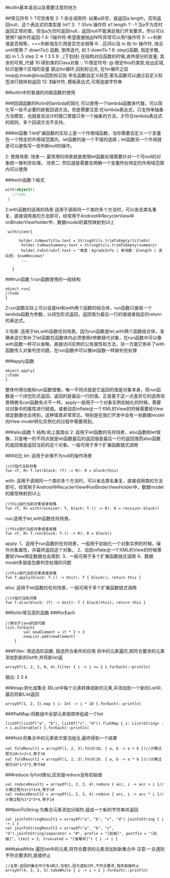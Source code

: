 #kotlin基本语法以及需要注意的地方

##常见符号
1: ?可空类型
2: ?.安全调用符: 如果a非空，就返回a.length，否则返回null，这个表达式的类型是 Int?
3: ？:Elvis 操作符  a?.length ?: -1
   当a不为空时返回正常的值，但当a为空时返回null，返回null不能满足我们开发要求，所以可以使用?:操作符返回-1
4: !!操作符:希望直接抛出NPE异常可以用!!操作符
5: ==判断值是否相等，===判断值及引用是否完全相等
6: ..区间以及 in 和 !in 操作符, 结合until使用
7: downTo() 函数, 倒序迭代, 如 5 downTo 1
8: step()函数, 指定步数, 如i in 1..5 step 2 => 1 3 5
9: _(下划线) 在结构对应函数的时候,直传部分的变量, 其余的可用_代替
10:得到类的Class对象 ::
11:限定符号: @
   限定this的类型,给出区域,标识是哪个区域的变量
   跳出for循环,回到标记点, 在for循环之前loop@,break@loop回到标记处
   命名函数自定义标签:匿名函数可以通过自定义标签进行跳转和返回
12: $操作符, 模板表达式,可用连接字符串


##kotlin中的普通的内联函数的使用

###回调函数的Kotin的lambda的简化
可以使用一个lambda函数来代替。可以简化写一些不必要的嵌套回调方法。但是需要注意:在lambda表达式，只支持单抽象方法模型，也就是说设计的接口里面只有一个抽象的方法，才符合lambda表达式的规则，多个回调方法不支持。

###let函数
1:let扩展函数的实际上是一个作用域函数，当你需要去定义一个变量在一个特定的作用域范围内，let函数的是一个不错的选择；let函数另一个作用就是可以避免写一些判断null的操作。

2: 使用场景:
场景一: 最常用的场景就是使用let函数处理需要针对一个可null的对象统一做判空处理。
场景二: 然后就是需要去明确一个变量所处特定的作用域范围内可以使用

###with函数
1:格式
```.kt
with(object){
   //todo
 }
```
2:with函数的适用的场景
适用于调用同一个类的多个方法时，可以省去类名重复，直接调用类的方法即可，经常用于Android中RecyclerView中onBinderViewHolder中，数据model的属性映射到UI上
```
 with(item){
   
      holder.tvNewsTitle.text = StringUtils.trimToEmpty(titleEn)
	   holder.tvNewsSummary.text = StringUtils.trimToEmpty(summary)
	   holder.tvExtraInf.text = "难度：$gradeInfo | 单词数：$length | 读后感: $numReviews"
       ...   
   
   }
```
###run函数
1:run函数使用的一般结构
```
object.run{
//todo
}
```
2:run函数实际上可以说是let和with两个函数的结合体，run函数只接收一个lambda函数为参数，以闭包形式返回，返回值为最后一行的值或者指定的return的表达式。

3:场景:
适用于let,with函数任何场景。因为run函数是let,with两个函数结合体，准确来说它弥补了let函数在函数体内必须使用it参数替代对象，在run函数中可以像with函数一样可以省略，直接访问实例的公有属性和方法，另一方面它弥补了with函数传入对象判空问题，在run函数中可以像let函数一样做判空处理

###apply函数
```
object.apply{
//todo
}
```
整体作用功能和run函数很像，唯一不同点就是它返回的值是对象本身，而run函数是一个闭包形式返回，返回的是最后一行的值。正是基于这一点差异它的适用场景稍微与run函数有点不一样。apply一般用于一个对象实例初始化的时候，需要对对象中的属性进行赋值。或者动态inflate出一个XML的View的时候需要给View绑定数据也会用到，这种情景非常常见。特别是在我们开发中会有一些数据model向View model转化实例化的过程中需要用到。

###also函数
1: 结构:和上面类似
2: 适用于let函数的任何场景，also函数和let很像，只是唯一的不同点就是let函数最后的返回值是最后一行的返回值而also函数的返回值是返回当前的这个对象。一般可用于多个扩展函数链式调用

###对比
let:  适用于处理不为null的操作场景
```
//it指代当前对象
fun <T, R> T.let(block: (T) -> R): R = block(this)
```

with: 适用于调用同一个类的多个方法时，可以省去类名重复，直接调用类的方法即可，经常用于Android中RecyclerView中onBinderViewHolder中，数据model的属性映射到UI上 
```
//this指代当前对象或者省略
fun <T, R> with(receiver: T, block: T.() -> R): R = receiver.block()
```

run:适用于let,with函数任何场景。
```
//this指代当前对象或者省略
fun <T, R> T.run(block: T.() -> R): R = block()
```

apply:
1、适用于run函数的任何场景，一般用于初始化一个对象实例的时候，操作对象属性，并最终返回这个对象。
2、动态inflate出一个XML的View的时候需要给View绑定数据也会用到.
3、一般可用于多个扩展函数链式调用
4、数据model多层级包裹判空处理的问题
```
//this指代当前对象或者省略
fun T.apply(block: T.() -> Unit): T { block(); return this }
```

also: 适用于let函数的任何场景，一般可用于多个扩展函数链式调用
```
//it指代当前对象
fun T.also(block: (T) -> Unit): T { block(this); return this }
```


##Kotlin常见高阶函数
###forEach
```
//类似于java的迭代器
list.forEach{
        val newElement = it * 2 + 3
        newList.add(newElement)
    }
```

###Filter: 筛选高阶函数, 挑选符合条件的应用
将中的元素遍历,把符合要求的元素添加到新的list中,并将新list返
```
arrayOf(1, 2, 3, 0, 4).filter { i -> i >= 2 }.forEach(::println)
```
输出: 2 3 4

###map:转化成集合
将List中每个元素转换成新的元素,并添加到一个新的List中,最后将新List返回
```
arrayOf(1, 2, 3).map { i: Int -> i * 10 }.forEach(::println)
```

###flatMap:将数组中全部元素按顺序组成一个list
```
listOf(listOf("a", "b"), listOf("c", "d")).flatMap { i: List<String> -> i.asIterable() }.forEach(::println)
```

###fold:将集合中的元素依次冒泡组合,最终得到一个结果
```
val foldResult1 = arrayOf(1, 2, 3).fold(10, { a, b -> a + b })//计算过程为10+1+2+3,等于16
val foldResult2 = arrayOf(1, 2, 3).fold(10, { a, b -> a * b })//计算过程为10*1*2*3,等于60
```

###reduce:与fold类似,区别是reduce没有初始值
```
val reduceResult1 = arrayOf(1, 2, 3, 4).reduce { acc, i -> acc + i }//计算过程为1+2+3+4,等于10
val reduceResult2 = arrayOf(1, 2, 3, 4).reduce { acc, i -> acc * i }//计算过程为1*2*3*4,等于24
```

###joinToString:为集合元素添加分隔符,组成一个新的字符串并返回
```
val joinToStringResult1 = arrayOf("a", "b", "c", "d").joinToString { i -> i }
val joinToStringResult2 = arrayOf("a", "b", "c", "d").joinToString(separator = "#", prefix = "[前缀]", postfix = "[后缀]", limit = 3, truncated = "[省略号]") { i -> i }
```

###takeWhile
遍历list中的元素,将符合要求的元素添加到新集合中
注意:一旦遇到不符合要求的,直接终止
```
//注意:返回的集合中只有4和3,没有5,因为遇到2时,不符合要求,程序直接终止
arrayOf(4, 3, 2, 5).takeWhile { i -> i > 2 }.forEach(::println)
```
